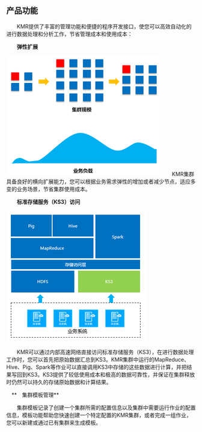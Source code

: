 ## 产品功能

　　KMR提供了丰富的管理功能和便捷的程序开发接口，使您可以高效自动化的进行数据处理和分析工作，节省管理成本和使用成本：
  
　　**弹性扩展**
  
  ![弹性扩展](./images/txkz.png)
　　
  KMR集群具备良好的横向扩展能力，您可以根据业务需求弹性的增加或者减少节点，适应多变的业务场景，节省集群使用成本。
  
　　**标准存储服务（KS3）访问**
  
  ![标准存储服务](./images/bjccfw.png)
  
　　KMR可以通过内部高速网络直接访问标准存储服务（KS3），在进行数据处理工作时，您可以首先把原始数据汇总到KS3。KMR集群中运行的MapReduce、Hive、Pig、Spark等作业可以直接调用KS3中存储的这些数据进行计算，并把结果写回到KS3。KS3提供了较低使用成本和极高的数据可靠性，并保证在集群释放时仍然可以持久的存储原始数据和计算结果。
  
　**　集群模板管理**
 
　　集群模板记录了创建一个集群所需的配置信息以及集群中需要运行作业的配置信息，模板功能帮助您快速创建一个特定配置的KMR集群，或者完成一组作业，您可以新建或通过已有集群来生成模板。
  
  
  